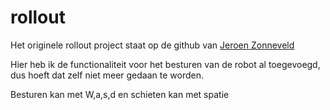# rollout

Het originele rollout project staat op de github van [Jeroen Zonneveld](https://github.com/zonneveld)

Hier heb ik de functionaliteit voor het besturen van de robot al toegevoegd, dus hoeft dat zelf niet meer gedaan te worden.

Besturen kan met W,a,s,d en schieten kan met spatie
